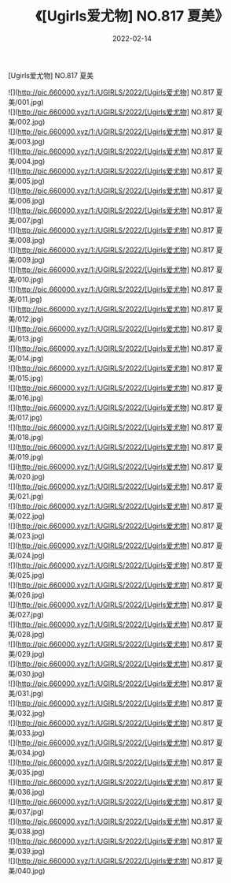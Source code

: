 ﻿---
layout: post
title:  《[Ugirls爱尤物] NO.817 夏美》
date:   2022-02-14
img: http://pic.660000.xyz/1:/UGIRLS/2022/[Ugirls爱尤物] NO.817 夏美/000.jpg
categories: [美女, 清纯, 唯美]
---

[Ugirls爱尤物] NO.817 夏美

 ![](http://pic.660000.xyz/1:/UGIRLS/2022/[Ugirls爱尤物] NO.817 夏美/001.jpg) <br>![](http://pic.660000.xyz/1:/UGIRLS/2022/[Ugirls爱尤物] NO.817 夏美/002.jpg) <br>![](http://pic.660000.xyz/1:/UGIRLS/2022/[Ugirls爱尤物] NO.817 夏美/003.jpg) <br>![](http://pic.660000.xyz/1:/UGIRLS/2022/[Ugirls爱尤物] NO.817 夏美/004.jpg) <br>![](http://pic.660000.xyz/1:/UGIRLS/2022/[Ugirls爱尤物] NO.817 夏美/005.jpg) <br>![](http://pic.660000.xyz/1:/UGIRLS/2022/[Ugirls爱尤物] NO.817 夏美/006.jpg) <br>![](http://pic.660000.xyz/1:/UGIRLS/2022/[Ugirls爱尤物] NO.817 夏美/007.jpg) <br>![](http://pic.660000.xyz/1:/UGIRLS/2022/[Ugirls爱尤物] NO.817 夏美/008.jpg) <br>![](http://pic.660000.xyz/1:/UGIRLS/2022/[Ugirls爱尤物] NO.817 夏美/009.jpg) <br>![](http://pic.660000.xyz/1:/UGIRLS/2022/[Ugirls爱尤物] NO.817 夏美/010.jpg) <br>![](http://pic.660000.xyz/1:/UGIRLS/2022/[Ugirls爱尤物] NO.817 夏美/011.jpg) <br>![](http://pic.660000.xyz/1:/UGIRLS/2022/[Ugirls爱尤物] NO.817 夏美/012.jpg) <br>![](http://pic.660000.xyz/1:/UGIRLS/2022/[Ugirls爱尤物] NO.817 夏美/013.jpg) <br>![](http://pic.660000.xyz/1:/UGIRLS/2022/[Ugirls爱尤物] NO.817 夏美/014.jpg) <br>![](http://pic.660000.xyz/1:/UGIRLS/2022/[Ugirls爱尤物] NO.817 夏美/015.jpg) <br>![](http://pic.660000.xyz/1:/UGIRLS/2022/[Ugirls爱尤物] NO.817 夏美/016.jpg) <br>![](http://pic.660000.xyz/1:/UGIRLS/2022/[Ugirls爱尤物] NO.817 夏美/017.jpg) <br>![](http://pic.660000.xyz/1:/UGIRLS/2022/[Ugirls爱尤物] NO.817 夏美/018.jpg) <br>![](http://pic.660000.xyz/1:/UGIRLS/2022/[Ugirls爱尤物] NO.817 夏美/019.jpg) <br>![](http://pic.660000.xyz/1:/UGIRLS/2022/[Ugirls爱尤物] NO.817 夏美/020.jpg) <br>![](http://pic.660000.xyz/1:/UGIRLS/2022/[Ugirls爱尤物] NO.817 夏美/021.jpg) <br>![](http://pic.660000.xyz/1:/UGIRLS/2022/[Ugirls爱尤物] NO.817 夏美/022.jpg) <br>![](http://pic.660000.xyz/1:/UGIRLS/2022/[Ugirls爱尤物] NO.817 夏美/023.jpg) <br>![](http://pic.660000.xyz/1:/UGIRLS/2022/[Ugirls爱尤物] NO.817 夏美/024.jpg) <br>![](http://pic.660000.xyz/1:/UGIRLS/2022/[Ugirls爱尤物] NO.817 夏美/025.jpg) <br>![](http://pic.660000.xyz/1:/UGIRLS/2022/[Ugirls爱尤物] NO.817 夏美/026.jpg) <br>![](http://pic.660000.xyz/1:/UGIRLS/2022/[Ugirls爱尤物] NO.817 夏美/027.jpg) <br>![](http://pic.660000.xyz/1:/UGIRLS/2022/[Ugirls爱尤物] NO.817 夏美/028.jpg) <br>![](http://pic.660000.xyz/1:/UGIRLS/2022/[Ugirls爱尤物] NO.817 夏美/029.jpg) <br>![](http://pic.660000.xyz/1:/UGIRLS/2022/[Ugirls爱尤物] NO.817 夏美/030.jpg) <br>![](http://pic.660000.xyz/1:/UGIRLS/2022/[Ugirls爱尤物] NO.817 夏美/031.jpg) <br>![](http://pic.660000.xyz/1:/UGIRLS/2022/[Ugirls爱尤物] NO.817 夏美/032.jpg) <br>![](http://pic.660000.xyz/1:/UGIRLS/2022/[Ugirls爱尤物] NO.817 夏美/033.jpg) <br>![](http://pic.660000.xyz/1:/UGIRLS/2022/[Ugirls爱尤物] NO.817 夏美/034.jpg) <br>![](http://pic.660000.xyz/1:/UGIRLS/2022/[Ugirls爱尤物] NO.817 夏美/035.jpg) <br>![](http://pic.660000.xyz/1:/UGIRLS/2022/[Ugirls爱尤物] NO.817 夏美/036.jpg) <br>![](http://pic.660000.xyz/1:/UGIRLS/2022/[Ugirls爱尤物] NO.817 夏美/037.jpg) <br>![](http://pic.660000.xyz/1:/UGIRLS/2022/[Ugirls爱尤物] NO.817 夏美/038.jpg) <br>![](http://pic.660000.xyz/1:/UGIRLS/2022/[Ugirls爱尤物] NO.817 夏美/039.jpg) <br>![](http://pic.660000.xyz/1:/UGIRLS/2022/[Ugirls爱尤物] NO.817 夏美/040.jpg) <br>